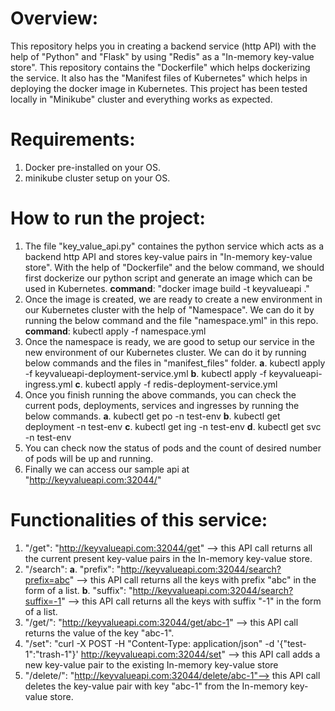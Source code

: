 # Overview:
This repository helps you in creating a backend service (http API) with the help of "Python" and "Flask" by using "Redis" as a "In-memory key-value store". This repository contains the "Dockerfile" which helps dockerizing the service. It also has the "Manifest files of Kubernetes" which helps in deploying the docker image in Kubernetes. This project has been tested locally in "Minikube" cluster and everything works as expected.

# Requirements:
1. Docker pre-installed on your OS.
2. minikube cluster setup on your OS.

# How to run the project:
1. The file "key_value_api.py" containes the python service which acts as a backend http API and stores key-value pairs in "In-memory key-value store". With the help of "Dockerfile" and the below command, we should first dockerize our python script and generate an image which can be used in Kubernetes.
	**command**: "docker image build -t keyvalueapi ."
2. Once the image is created, we are ready to create a new environment in our Kubernetes cluster with the help of "Namespace". We can do it by running the below command and the file "namespace.yml" in this repo.
	**command**: kubectl apply -f namespace.yml
3. Once the namespace is ready, we are good to setup our service in the new environment of our Kubernetes cluster. We can do it by running below commands and the files in "manifest_files" folder.
	**a**. kubectl apply -f keyvalueapi-deployment-service.yml
	**b**. kubectl apply -f keyvalueapi-ingress.yml
  	**c**. kubectl apply -f redis-deployment-service.yml
4. Once you finish running the above commands, you can check the current pods, deployments, services and ingresses by running the below commands.
	**a**. kubectl get po -n test-env
	**b**. kubectl get deployment -n test-env
	**c**. kubectl get ing -n test-env
	**d**. kubectl get svc -n test-env
5. You can check now the status of pods and the count of desired number of pods will be up and running.
6. Finally we can access our sample api at "http://keyvalueapi.com:32044/" 

# Functionalities of this service:
1. "/get": "http://keyvalueapi.com:32044/get" --> this API call returns all the current present key-value pairs in the In-memory key-value store.
2. "/search": 
	**a**. "prefix": "http://keyvalueapi.com:32044/search?prefix=abc" --> this API call returns all the keys with prefix "abc" in the form of a list.
	**b**. "suffix": "http://keyvalueapi.com:32044/search?suffix=-1" --> this API call returns all the keys with suffix "-1" in the form of a list.
3. "/get/<key>": "http://keyvalueapi.com:32044/get/abc-1" --> this API call returns the value of the key "abc-1".
4. "/set": "curl -X POST -H "Content-Type: application/json" -d '{"test-1":"trash-1"}' http://keyvalueapi.com:32044/set" --> this API call adds a new key-value pair to the existing In-memory key-value store
5. "/delete/<key>": "http://keyvalueapi.com:32044/delete/abc-1"--> this API call deletes the key-value pair with key "abc-1" from the In-memory key-value store.
